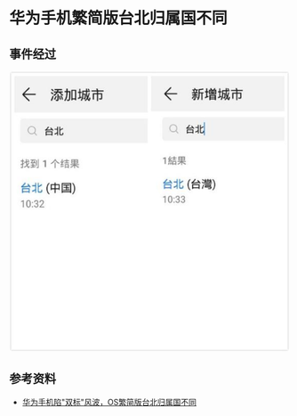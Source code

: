 # 华为手机繁简版台北归属国不同
## 事件经过
![](./images/1.jpg)
## 参考资料
- [华为手机陷"双标"风波，OS繁简版台北归属国不同](https://www.eet-china.com/news/201908131708.html)